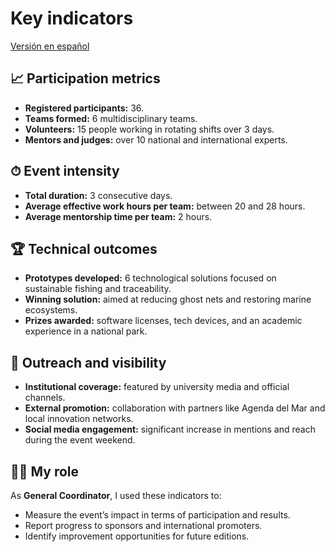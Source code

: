 # Key indicators
[Versión en español](../es/05_indicadores-clave.md)

## 📈 Participation metrics
- **Registered participants:** 36.  
- **Teams formed:** 6 multidisciplinary teams.  
- **Volunteers:** 15 people working in rotating shifts over 3 days.  
- **Mentors and judges:** over 10 national and international experts.

## ⏱ Event intensity
- **Total duration:** 3 consecutive days.  
- **Average effective work hours per team:** between 20 and 28 hours.  
- **Average mentorship time per team:** 2 hours.

## 🏆 Technical outcomes
- **Prototypes developed:** 6 technological solutions focused on sustainable fishing and traceability.  
- **Winning solution:** aimed at reducing ghost nets and restoring marine ecosystems.  
- **Prizes awarded:** software licenses, tech devices, and an academic experience in a national park.

## 📢 Outreach and visibility
- **Institutional coverage:** featured by university media and official channels.  
- **External promotion:** collaboration with partners like Agenda del Mar and local innovation networks.  
- **Social media engagement:** significant increase in mentions and reach during the event weekend.

## 🙋‍♀️ My role
As **General Coordinator**, I used these indicators to:
- Measure the event’s impact in terms of participation and results.
- Report progress to sponsors and international promoters.
- Identify improvement opportunities for future editions.

